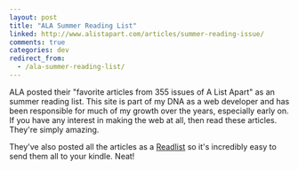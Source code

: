 ```yaml
---
layout: post
title: "ALA Summer Reading List"
linked: http://www.alistapart.com/articles/summer-reading-issue/
comments: true
categories: dev
redirect_from:
  - /ala-summer-reading-list/
---
```

ALA posted their "favorite articles from 355 issues of A List Apart" as an summer reading list. This site is part of my DNA as a web developer and has been responsible for much of my growth over the years, especially early on. If you have any interest in making the web at all, then read these articles. They're simply amazing.

They've also posted all the articles as a [Readlist](http://readlists.com/cc0d2783/) so it's incredibly easy to send them all to your kindle. Neat!
